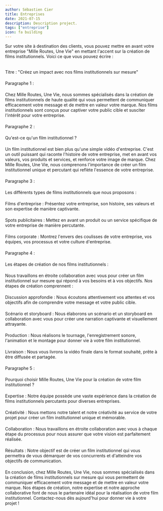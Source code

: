 ```yaml
---
author: Sébastien Cier
title: Entreprises
date: 2021-07-15
description: Description project.
tags: ["entreprise"]
icon: fa building
---
```


Sur votre site à destination des clients, vous pouvez mettre en avant votre entreprise "Mille Routes, Une Vie" en mettant l'accent sur la création de films institutionnels. Voici ce que vous pouvez écrire :
<p style='margin:0cm;font-size:16px;'>&nbsp;</p>
Titre : "Créez un impact avec nos films institutionnels sur mesure"
<p style='margin:0cm;font-size:16px;'>&nbsp;</p>
Paragraphe 1 :
<p style='margin:0cm;font-size:16px;'>&nbsp;</p>
Chez Mille Routes, Une Vie, nous sommes spécialisés dans la création de films institutionnels de haute qualité qui vous permettent de communiquer efficacement votre message et de mettre en valeur votre marque. Nos films institutionnels sont conçus pour captiver votre public cible et susciter l'intérêt pour votre entreprise.
<p style='margin:0cm;font-size:16px;'>&nbsp;</p>
Paragraphe 2 :
<p style='margin:0cm;font-size:16px;'>&nbsp;</p>
Qu'est-ce qu'un film institutionnel ?
<p style='margin:0cm;font-size:16px;'>&nbsp;</p>
Un film institutionnel est bien plus qu'une simple vidéo d'entreprise. C'est un outil puissant qui raconte l'histoire de votre entreprise, met en avant vos valeurs, vos produits et services, et renforce votre image de marque. Chez Mille Routes, Une Vie, nous comprenons l'importance de créer un film institutionnel unique et percutant qui reflète l'essence de votre entreprise.
<p style='margin:0cm;font-size:16px;'>&nbsp;</p>
Paragraphe 3 :
<p style='margin:0cm;font-size:16px;'>&nbsp;</p>
Les différents types de films institutionnels que nous proposons :
<p style='margin:0cm;font-size:16px;'>&nbsp;</p>
Films d'entreprise : Présentez votre entreprise, son histoire, ses valeurs et son expertise de manière captivante.
<p style='margin:0cm;font-size:16px;'>&nbsp;</p>
Spots publicitaires : Mettez en avant un produit ou un service spécifique de votre entreprise de manière percutante.
<p style='margin:0cm;font-size:16px;'>&nbsp;</p>
Films corporate : Montrez l'envers des coulisses de votre entreprise, vos équipes, vos processus et votre culture d'entreprise.
<p style='margin:0cm;font-size:16px;'>&nbsp;</p>
Paragraphe 4 :
<p style='margin:0cm;font-size:16px;'>&nbsp;</p>
Les étapes de création de nos films institutionnels :
<p style='margin:0cm;font-size:16px;'>&nbsp;</p>
Nous travaillons en étroite collaboration avec vous pour créer un film institutionnel sur mesure qui répond à vos besoins et à vos objectifs. Nos étapes de création comprennent :
<p style='margin:0cm;font-size:16px;'>&nbsp;</p>
Discussion approfondie : Nous écoutons attentivement vos attentes et vos objectifs afin de comprendre votre message et votre public cible.
<p style='margin:0cm;font-size:16px;'>&nbsp;</p>
Scénario et storyboard : Nous élaborons un scénario et un storyboard en collaboration avec vous pour créer une narration captivante et visuellement attrayante.
<p style='margin:0cm;font-size:16px;'>&nbsp;</p>
Production : Nous réalisons le tournage, l'enregistrement sonore, l'animation et le montage pour donner vie à votre film institutionnel.
<p style='margin:0cm;font-size:16px;'>&nbsp;</p>
Livraison : Nous vous livrons la vidéo finale dans le format souhaité, prête à être diffusée et partagée.
<p style='margin:0cm;font-size:16px;'>&nbsp;</p>
Paragraphe 5 :
<p style='margin:0cm;font-size:16px;'>&nbsp;</p>
Pourquoi choisir Mille Routes, Une Vie pour la création de votre film institutionnel ?
<p style='margin:0cm;font-size:16px;'>&nbsp;</p>
Expertise : Notre équipe possède une vaste expérience dans la création de films institutionnels percutants pour diverses entreprises.
<p style='margin:0cm;font-size:16px;'>&nbsp;</p>
Créativité : Nous mettons notre talent et notre créativité au service de votre projet pour créer un film institutionnel unique et mémorable.
<p style='margin:0cm;font-size:16px;'>&nbsp;</p>
Collaboration : Nous travaillons en étroite collaboration avec vous à chaque étape du processus pour nous assurer que votre vision est parfaitement réalisée.
<p style='margin:0cm;font-size:16px;'>&nbsp;</p>
Résultats : Notre objectif est de créer un film institutionnel qui vous permettra de vous démarquer de vos concurrents et d'atteindre vos objectifs de communication.
<p style='margin:0cm;font-size:16px;'>&nbsp;</p>
En conclusion, chez Mille Routes, Une Vie, nous sommes spécialisés dans la création de films institutionnels sur mesure qui vous permettent de communiquer efficacement votre message et de mettre en valeur votre marque. Nos étapes de création, notre expertise et notre approche collaborative font de nous le partenaire idéal pour la réalisation de votre film institutionnel. Contactez-nous dès aujourd'hui pour donner vie à votre projet !